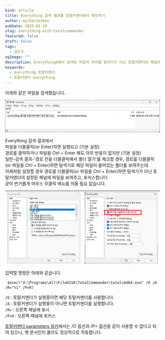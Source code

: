 ```yaml
---
kind: article
title: Everything 검색 결과를 토탈커맨더에서 확인하기
author: mychatterbox
pubDate: 2025-01-19
slug: everything-with-totalcommander
featured: false
draft: false
tags:
  - 윈도우
ogImage: ""
description: Everythingd에서 검색된 파일의 위치를 탐색기가 아닌 토탈커맨더의 패널에서 바로 확인하는 방법을 설명합니다.
keywords:
  - everything 토탈커맨더
  - 토탈커맨더 everything
---
```


아래와 같은 파일을 검색했습니다.  

![everything](../../assets/blog-images/2025/everything-with-totalcommander_1.png)  

Everything 검색 결과에서  
파일을 더블클릭(or Enter)하면 실행되고 (기본 설정)  
경로를 클릭하거나 파일을 Ctrl + Enter 해도 아무 반응이 없지만 (기본 설정)  
일반-검색 결과-'경로 칸을 더블클릭해서 폴더 열기'를 체크할 경우, 경로를 더블클릭(or 파일을 Ctrl + Enter)하면 탐색기로 해당 파일이 들어있는 폴더를 보여주는데  
아래처럼 설정할 경우 경로를 더블클릭(or 파일을 Ctrl + Enter)하면 탐색기가 아닌 토탈커맨더의 설정된 패널에 파일을 보여주고, 포커스합니다.  
굳이 번거롭게 마우스 우클릭 메뉴를 띄울 필요 없습니다.  

![everything-setting](../../assets/blog-images/2025/everything-with-totalcommander_2.png) | ![everything-setting](../../assets/blog-images/2025/everything-with-totalcommander_3.png)
--- | --- |

입력할 명령은 아래와 같습니다.  
   ```
    $exec("d:\Programs\All\FileDISK\TotalCommander\totalcmd64.exe" /O /A /R="%1" /P=R)
   ```

`/O` : 토탈커맨더가 실행중이면 해당 토탈커맨더를 사용합니다.  
`/A` : 토탈커맨더가 실행중이 아니면 토탈커맨더를 실행합니다.  
`/R=` : 오른쪽 패널에 표시  
`/P=R` : 오른쪽 패널에 포커스  


[토탈커맨더 parameters 위키](https://www.ghisler.ch/wiki/index.php/Command_line_parameters)에서는 /O 옵션과 /P= 옵션을 같이 사용할 수 없다고 되어 있으나, 옛 문서인지 몰라도 정상적으로 작동합니다.  
